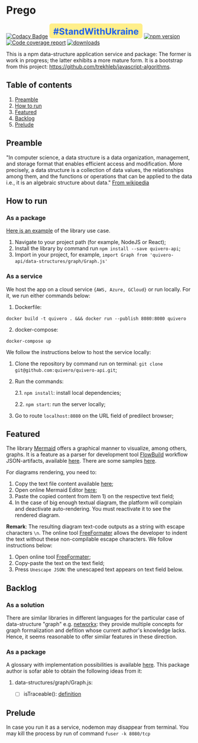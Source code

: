 # Prego

[![Codacy Badge](https://api.codacy.com/project/badge/Grade/330043511b8240faa6161331a11e2abb)](https://app.codacy.com/gh/quivero/prego?utm_source=github.com&utm_medium=referral&utm_content=quivero/prego&utm_campaign=Badge_Grade_Settings)
[![StandWithUkraine](https://raw.githubusercontent.com/vshymanskyy/StandWithUkraine/main/badges/StandWithUkraine.svg)](https://github.com/vshymanskyy/StandWithUkraine/blob/main/docs/README.md)
[![npm version](https://img.shields.io/npm/v/dot-quiver)](https://www.npmjs.com/package/quivero-api)
[![Code coverage report](https://codecov.io/gh/quivero/prego/branch/main/graph/badge.svg?token=U6VOO56PDL)](https://app.codecov.io/gh/quivero/prego)
[![downloads](https://img.shields.io/npm/dm/quivero-api)](https://www.npmjs.com/package/quivero-api)

This is a npm data-structure application service and package: The former is work in progress; the latter exhibits a more mature form. It is a bootstrap from this project: https://github.com/trekhleb/javascript-algorithms.

## Table of contents

1. [Preamble](#preamble)
2. [How to run](#how-to-run)
3. [Featured](#featured)
4. [Backlog](#backlog)
5. [Prelude](#prelude)

## Preamble

"In computer science, a data structure is a data organization, management, and storage format that enables efficient access and modification. More precisely, a data structure is a collection of data values, the relationships among them, and the functions or operations that can be applied to the data i.e., it is an algebraic structure about data." [From wikipedia](https://en.wikipedia.org/wiki/Data_structure)

## How to run

### As a package

[Here is an example](https://github.com/quivero/use-case) of the library use case.

1. Navigate to your project path (for example, NodeJS or React);
2. Install the library by command run `npm install --save quivero-api`;
3. Import in your project, for example, `import Graph from 'quivero-api/data-structures/graph/Graph.js'`

### As a service

We host the app on a cloud service `{AWS, Azure, GCloud}` or run locally. For it, we run either commands below:

1. Dockerfile:

```
docker build -t quivero . &&& docker run --publish 8080:8080 quivero
```

2. docker-compose:

```
docker-compose up
```

We follow the instructions below to host the service locally:

1. Clone the repository by command run on terminal: `git clone git@github.com:quivero/quivero-api.git`;
2. Run the commands:

   2.1. `npm install`: install local dependencies;

   2.2. `npm start`: run the server locally;

3. Go to route `localhost:8080` on the URL field of predilect browser;

## Featured

The library [Mermaid](https://github.com/mermaid-js/mermaid-cli) offers a graphical manner to visualize, among others, graphs. It is a feature as a parser for development tool [FlowBuild](https://github.com/flow-build) workflow JSON-artifacts, available [here](https://github.com/quivero-api/quivero-api/blob/44217b78c9b15dfbe33708b8f744ce8d3ea00e99/utils/workflow/parsers.js#L531). There are some samples [here](https://github.com/quivero/quivero-api-api/tree/main/src/samples/blueprints/diagrams).

For diagrams rendering, you need to:

1. Copy the text file content available [here](https://github.com/quivero/quivero-api/tree/main/src/samples/blueprints/diagrams);
2. Open online Mermaid Editor [here](https://mermaid.live);
3. Paste the copied content from item 1) on the respective text field;
4. In the case of big enough textual diagram, the platform will complain and deactivate auto-rendering. You must reactivate it to see the rendered diagram.

**Remark**: The resulting diagram text-code outputs as a string with escape characters `\n`. The online tool [FreeFormater](https://www.freeformatter.com/json-escape.html) allows the developer to indent the text without these non-compilable escape characters. We follow instructions below:

1. Open online tool [FreeFormater](https://www.freeformatter.com/json-escape.html);
2. Copy-paste the text on the text field;
3. Press `Unescape JSON`: the unescaped text appears on text field below.

## Backlog

### As a solution

There are similar libraries in different languages for the particular case of data-structure "graph" e.g. [networkx](https://networkx.org/documentation/stable/reference/classes/index.html): they provide multiple concepts for graph formalization and defition whose current author's knowledge lacks. Hence, it seems reasonable to offer similar features in these direction.

### As a package

A glossary with implementation possibilities is available [here](https://en.wikipedia.org/wiki/Glossary_of_graph_theory). This package author is sofar able to obtain the following ideas from it:

1. data-structures/graph/Graph.js:

   - [ ] isTraceable(): [definition](https://mathworld.wolfram.com/TraceableGraph.html)

## Prelude

In case you run it as a service, nodemon may disappear from terminal. You may kill the process by run of command `fuser -k 8080/tcp`
